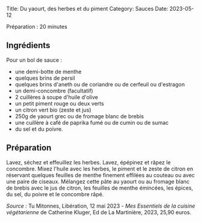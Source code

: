 Title: Du yaourt, des herbes et du piment
Category: Sauces
Date: 2023-05-12

Préparation : 20 minutes

## Ingrédients

Pour un bol de sauce :

* une demi-botte de menthe
* quelques brins de persil
* quelques brins d'aneth ou de coriandre ou de cerfeuil ou d'estragon
* un demi-concombre (facultatif)
* 2 cuillères à soupe d'huile d'olive
* un petit piment rouge ou deux verts
* un citron vert bio (zeste et jus)
* 250g de yaourt grec ou de fromage blanc de brebis
* une cuillère à café de paprika fumé ou de cumin ou de sumac
* du sel et du poivre.

## Préparation

Lavez, séchez et effeuillez les herbes. Lavez, épépinez et râpez le concombre. Mixez l'huile avec
les herbes, le piment et le zeste de citron en réservant quelques feuilles de menthe finement
effilées au couteau ou avec une paire de ciseaux. Mélangez cette pâte au yaourt ou au fromage
blanc de brebis avec le jus de citron, les feuilles de menthe émincées, les épices, du sel, du
poivre et le concombre râpé.

*Source :* Tu Mitonnes, Libération, 12 mai 2023 - *Mes Essentiels de la cuisine végétarienne* de
Catherine Kluger, Ed de La Martinière, 2023, 25,90 euros.

